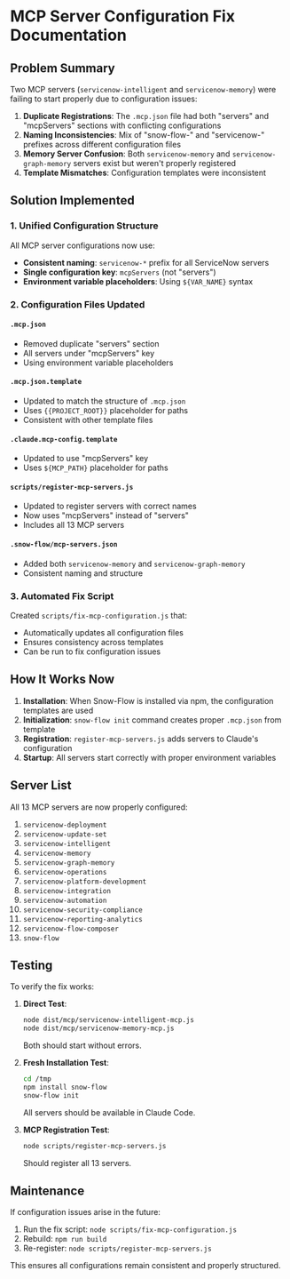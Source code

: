 # MCP Server Configuration Fix Documentation

## Problem Summary

Two MCP servers (`servicenow-intelligent` and `servicenow-memory`) were failing to start properly due to configuration issues:

1. **Duplicate Registrations**: The `.mcp.json` file had both "servers" and "mcpServers" sections with conflicting configurations
2. **Naming Inconsistencies**: Mix of "snow-flow-" and "servicenow-" prefixes across different configuration files
3. **Memory Server Confusion**: Both `servicenow-memory` and `servicenow-graph-memory` servers exist but weren't properly registered
4. **Template Mismatches**: Configuration templates were inconsistent

## Solution Implemented

### 1. Unified Configuration Structure

All MCP server configurations now use:
- **Consistent naming**: `servicenow-*` prefix for all ServiceNow servers
- **Single configuration key**: `mcpServers` (not "servers")
- **Environment variable placeholders**: Using `${VAR_NAME}` syntax

### 2. Configuration Files Updated

#### `.mcp.json`
- Removed duplicate "servers" section
- All servers under "mcpServers" key
- Using environment variable placeholders

#### `.mcp.json.template`
- Updated to match the structure of `.mcp.json`
- Uses `{{PROJECT_ROOT}}` placeholder for paths
- Consistent with other template files

#### `.claude.mcp-config.template`
- Updated to use "mcpServers" key
- Uses `${MCP_PATH}` placeholder for paths

#### `scripts/register-mcp-servers.js`
- Updated to register servers with correct names
- Now uses "mcpServers" instead of "servers"
- Includes all 13 MCP servers

#### `.snow-flow/mcp-servers.json`
- Added both `servicenow-memory` and `servicenow-graph-memory`
- Consistent naming and structure

### 3. Automated Fix Script

Created `scripts/fix-mcp-configuration.js` that:
- Automatically updates all configuration files
- Ensures consistency across templates
- Can be run to fix configuration issues

## How It Works Now

1. **Installation**: When Snow-Flow is installed via npm, the configuration templates are used
2. **Initialization**: `snow-flow init` command creates proper `.mcp.json` from template
3. **Registration**: `register-mcp-servers.js` adds servers to Claude's configuration
4. **Startup**: All servers start correctly with proper environment variables

## Server List

All 13 MCP servers are now properly configured:

1. `servicenow-deployment`
2. `servicenow-update-set`
3. `servicenow-intelligent`
4. `servicenow-memory`
5. `servicenow-graph-memory`
6. `servicenow-operations`
7. `servicenow-platform-development`
8. `servicenow-integration`
9. `servicenow-automation`
10. `servicenow-security-compliance`
11. `servicenow-reporting-analytics`
12. `servicenow-flow-composer`
13. `snow-flow`

## Testing

To verify the fix works:

1. **Direct Test**: 
   ```bash
   node dist/mcp/servicenow-intelligent-mcp.js
   node dist/mcp/servicenow-memory-mcp.js
   ```
   Both should start without errors.

2. **Fresh Installation Test**:
   ```bash
   cd /tmp
   npm install snow-flow
   snow-flow init
   ```
   All servers should be available in Claude Code.

3. **MCP Registration Test**:
   ```bash
   node scripts/register-mcp-servers.js
   ```
   Should register all 13 servers.

## Maintenance

If configuration issues arise in the future:

1. Run the fix script: `node scripts/fix-mcp-configuration.js`
2. Rebuild: `npm run build`
3. Re-register: `node scripts/register-mcp-servers.js`

This ensures all configurations remain consistent and properly structured.